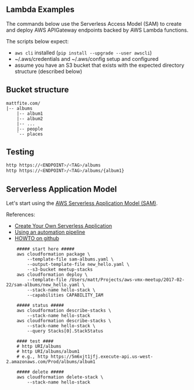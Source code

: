 ## Lambda Examples

The commands below use the Serverless Access Model (SAM) to create
and deploy AWS APIGateway endpoints backed by AWS Lambda functions.

The scripts below expect:
- `aws cli` installed (`pip install --upgrade --user awscli`)
- ~/.aws/credentials and ~/.aws/config setup and configured
- assume you have an S3 bucket that exists with the expected 
directory structure (described below)

## Bucket structure
```
mattfite.com/
|-- albums
    |-- album1
    |-- album2
    |-- ...
    |-- people
    `-- places
```

## Testing
```bash
http https://<ENDPOINT>/<TAG>/albums
http https://<ENDPOINT>/<TAG>/albums/{album1}
```


## Serverless Application Model
Let's start using the [AWS Serverless Application Model (SAM)](https://aws.amazon.com/blogs/compute/introducing-simplified-serverless-application-deplyoment-and-management/).

References:
- [Create Your Own Serverless Application](http://docs.aws.amazon.com/lambda/latest/dg/serverless-deploy-wt.html)
- [Using an automation pipeline](http://docs.aws.amazon.com/lambda/latest/dg/automating-deployment.html)
- [HOWTO on github](https://github.com/awslabs/serverless-application-model/blob/master/HOWTO.md)


```shell
    ##### start here #####
    aws cloudformation package \
        --template-file sam-albums.yaml \
        --output-template-file new_hello.yaml \
        --s3-bucket meetup-stacks
    aws cloudformation deploy \
        --template-file /Users/matt/Projects/aws-vmx-meetup/2017-02-22/sam-albums/new_hello.yaml \
        --stack-name hello-stack \
        --capabilities CAPABILITY_IAM

    ##### status #####
    aws cloudformation describe-stacks \
        --stack-name hello-stack
    aws cloudformation describe-stacks \
        --stack-name hello-stack \
        --query Stacks[0].StackStatus

    #### test ####
    # http URI/albums
    # http URI/albums/album1
    # e.g., http https://5m6xjt1jfj.execute-api.us-west-2.amazonaws.com/Prod/albums/album1

    ##### delete #####
    aws cloudformation delete-stack \
        --stack-name hello-stack
```
